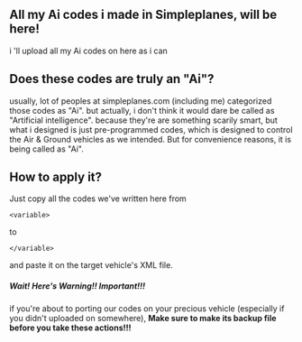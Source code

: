 ## All my Ai codes i made in Simpleplanes, will be here!
i 'll upload all my Ai codes on here as i can
## Does these codes are truly an "Ai"?
usually, lot of peoples at simpleplanes.com (including me) categorized those codes as "Ai".
but actually, i don't think it would dare be called as "Artificial intelligence". because they're are something scarily smart, but what i designed is just pre-programmed codes, which is designed to control the Air & Ground vehicles as we intended.
But for convenience reasons, it is being called as "Ai".
## How to apply it?
Just copy all the codes we've written here from 
```
<variable>
```
to
```
</variable>
```
and paste it on the target vehicle's XML file.
##### Wait! Here's Warning!! Important!!!
if you're about to porting our codes on your precious vehicle (especially if you didn't uploaded on somewhere), __Make sure to make its backup file before you take these actions!!!__
